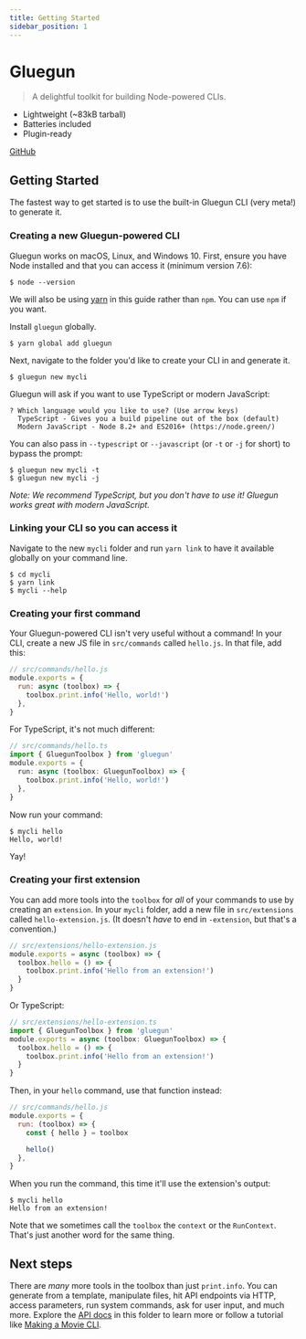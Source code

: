 ```yaml
---
title: Getting Started
sidebar_position: 1
---
```


# Gluegun

> A delightful toolkit for building Node-powered CLIs.

- Lightweight (~83kB tarball)
- Batteries included
- Plugin-ready

[GitHub](https://github.com/infinitered/gluegun)

## Getting Started

The fastest way to get started is to use the built-in Gluegun CLI (very meta!) to generate it.

### Creating a new Gluegun-powered CLI

Gluegun works on macOS, Linux, and Windows 10. First, ensure you have Node installed and that you can access it (minimum version 7.6):

```
$ node --version
```

We will also be using [yarn](https://yarnpkg.com/) in this guide rather than `npm`. You can use `npm` if you want.

Install `gluegun` globally.

```
$ yarn global add gluegun
```

Next, navigate to the folder you'd like to create your CLI in and generate it.

```
$ gluegun new mycli
```

Gluegun will ask if you want to use TypeScript or modern JavaScript:

```
? Which language would you like to use? (Use arrow keys)
  TypeScript - Gives you a build pipeline out of the box (default)
  Modern JavaScript - Node 8.2+ and ES2016+ (https://node.green/)
```

You can also pass in `--typescript` or `--javascript` (or `-t` or `-j` for short) to bypass the prompt:

```
$ gluegun new mycli -t
$ gluegun new mycli -j
```

_Note: We recommend TypeScript, but you don't have to use it! Gluegun works great with modern JavaScript._

### Linking your CLI so you can access it

Navigate to the new `mycli` folder and run `yarn link` to have it available globally on your command line.

```
$ cd mycli
$ yarn link
$ mycli --help
```

### Creating your first command

Your Gluegun-powered CLI isn't very useful without a command! In your CLI, create a new JS file in `src/commands` called `hello.js`. In that file, add this:

```js
// src/commands/hello.js
module.exports = {
  run: async (toolbox) => {
    toolbox.print.info('Hello, world!')
  },
}
```

For TypeScript, it's not much different:

```typescript
// src/commands/hello.ts
import { GluegunToolbox } from 'gluegun'
module.exports = {
  run: async (toolbox: GluegunToolbox) => {
    toolbox.print.info('Hello, world!')
  },
}
```

Now run your command:

```
$ mycli hello
Hello, world!
```

Yay!

### Creating your first extension

You can add more tools into the `toolbox` for _all_ of your commands to use by creating an `extension`. In your `mycli` folder, add a new file in `src/extensions` called `hello-extension.js`. (It doesn't _have_ to end in `-extension`, but that's a convention.)

```js
// src/extensions/hello-extension.js
module.exports = async (toolbox) => {
  toolbox.hello = () => {
    toolbox.print.info('Hello from an extension!')
  }
}
```

Or TypeScript:

```typescript
// src/extensions/hello-extension.ts
import { GluegunToolbox } from 'gluegun'
module.exports = async (toolbox: GluegunToolbox) => {
  toolbox.hello = () => {
    toolbox.print.info('Hello from an extension!')
  }
}
```

Then, in your `hello` command, use that function instead:

```js
// src/commands/hello.js
module.exports = {
  run: (toolbox) => {
    const { hello } = toolbox

    hello()
  },
}
```

When you run the command, this time it'll use the extension's output:

```
$ mycli hello
Hello from an extension!
```

Note that we sometimes call the `toolbox` the `context` or the `RunContext`. That's just another word for the same thing.

## Next steps

There are _many_ more tools in the toolbox than just `print.info`. You can generate from a template, manipulate files, hit API endpoints via HTTP, access parameters, run system commands, ask for user input, and much more. Explore the [API docs](./toolbox-api/index.md) in this folder to learn more or follow a tutorial like [Making a Movie CLI](../tutorials/making-a-movie-cli).
